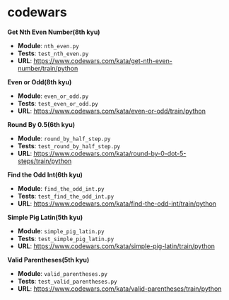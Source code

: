 # codewars

**Get Nth Even Number(8th kyu)**

- **Module**: `nth_even.py`
- **Tests**: `test_nth_even.py`
- **URL**: https://www.codewars.com/kata/get-nth-even-number/train/python

**Even or Odd(8th kyu)**

- **Module**: `even_or_odd.py`
- **Tests**: `test_even_or_odd.py`
- **URL**: https://www.codewars.com/kata/even-or-odd/train/python

**Round By 0.5(6th kyu)**

- **Module**: `round_by_half_step.py`
- **Tests**: `test_round_by_half_step.py`
- **URL**: https://www.codewars.com/kata/round-by-0-dot-5-steps/train/python

**Find the Odd Int(6th kyu)**

- **Module**: `find_the_odd_int.py`
- **Tests**: `test_find_the_odd_int.py`
- **URL**: https://www.codewars.com/kata/find-the-odd-int/train/python

**Simple Pig Latin(5th kyu)**

- **Module**: `simple_pig_latin.py`
- **Tests**: `test_simple_pig_latin.py`
- **URL**: https://www.codewars.com/kata/simple-pig-latin/train/python

**Valid Parentheses(5th kyu)**

- **Module**: `valid_parentheses.py`
- **Tests**: `test_valid_parentheses.py`
- **URL**: https://www.codewars.com/kata/valid-parentheses/train/python
